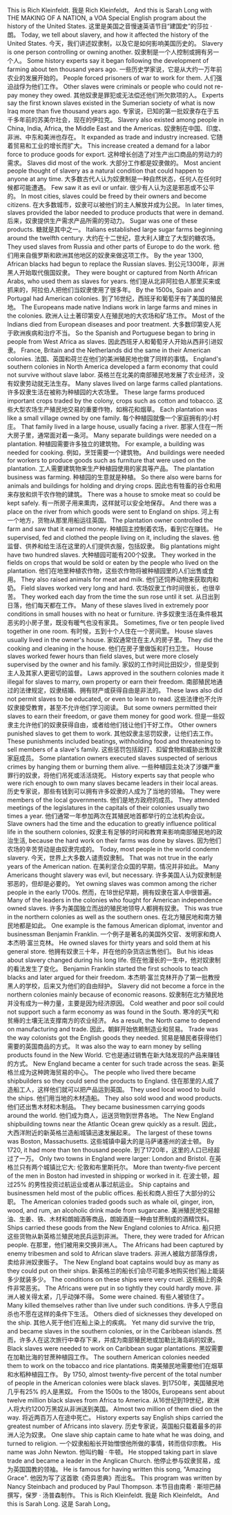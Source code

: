 This is Rich Kleinfeldt.
我是 Rich Kleinfeldt。
And this is Sarah Long with THE MAKING OF A NATION, a VOA Special English program about the history of the United States.
这里是美国之音慢速英语节目“建国史”的莎拉 · 朗。
Today, we tell about slavery, and how it affected the history of the United States.
今天，我们讲述奴隶制，以及它是如何影响美国历史的。
Slavery is one person controlling or owning another.
奴隶制是一个人控制或拥有另一个人。
Some history experts say it began following the development of farming about ten thousand years ago.
一些历史学家说，它是从大约一万年前农业的发展开始的。
People forced prisoners of war to work for them.
人们强迫战俘为他们工作。
Other slaves were criminals or people who could not re-pay money they owed.
其他奴隶是罪犯或无法偿还他们所欠款项的人。
Experts say the first known slaves existed in the Sumerian society of what is now Iraq more than five thousand years ago.
专家说，已知的第一批奴隶存在于五千多年前的苏美尔社会，现在的伊拉克。
Slavery also existed among people in China, India, Africa, the Middle East and the Americas.
奴隶制在中国、印度、非洲、中东和美洲也存在。
It expanded as trade and industry increased.
它随着贸易和工业的增长而扩大。
This increase created a demand for a labor force to produce goods for export.
这种增长创造了对生产出口商品的劳动力的需求。
Slaves did most of the work.
大部分工作都是奴隶做的。
Most ancient people thought of slavery as a natural condition that could happen to anyone at any time.
大多数古代人认为奴隶制是一种自然状态，任何人在任何时候都可能遭遇。
Few saw it as evil or unfair.
很少有人认为这是邪恶或不公平的。
In most cities, slaves could be freed by their owners and become citizens.
在大多数城市，奴隶可以被他们的主人解放并成为公民。
In later times, slaves provided the labor needed to produce products that were in demand.
后来，奴隶提供生产需求产品所需的劳动力。
Sugar was one of these products.
糖就是其中之一。
Italians established large sugar farms beginning around the twelfth century.
大约在十二世纪，意大利人建立了大型的糖农场。
They used slaves from Russia and other parts of Europe to do the work.
他们用来自俄罗斯和欧洲其他地区的奴隶来做这项工作。
By the year 1300, African blacks had begun to replace the Russian slaves.
到公元1300年，非洲黑人开始取代俄国奴隶。
They were bought or captured from North African Arabs, who used them as slaves for years.
他们是从北非阿拉伯人那里买来或抓来的，阿拉伯人把他们当奴隶使用了很多年。
By the 1500s, Spain and Portugal had American colonies.
到了16世纪，西班牙和葡萄牙有了美国的殖民地。
The Europeans made native Indians work in large farms and mines in the colonies.
欧洲人让土著印第安人在殖民地的大农场和矿场工作。
Most of the Indians died from European diseases and poor treatment.
大多数印第安人死于欧洲疾病和治疗不当。
So the Spanish and Portuguese began to bring in people from West Africa as slaves.
因此西班牙人和葡萄牙人开始从西非引进奴隶。
France, Britain and the Netherlands did the same in their American colonies.
法国、英国和荷兰在他们的美洲殖民地也做了同样的事情。
England's southern colonies in North America developed a farm economy that could not survive without slave labor.
英格兰在北美的南部殖民地发展了农业经济，没有奴隶劳动就无法生存。
Many slaves lived on large farms called plantations.
许多奴隶生活在被称为种植园的大农场里。
These large farms produced important crops traded by the colony, crops such as cotton and tobacco.
这些大型农场生产殖民地交易的重要作物，如棉花和烟草。
Each plantation was like a small village owned by one family.
每个种植园就像一个家庭拥有的小村庄。
That family lived in a large house, usually facing a river.
那家人住在一所大房子里，通常面对着一条河。
Many separate buildings were needed on a plantation.
种植园需要许多独立的建筑物。
For example, a building was needed for cooking.
例如，烹饪需要一个建筑物。
And buildings were needed for workers to produce goods such as furniture that were used on the plantation.
工人需要建筑物来生产种植园使用的家具等产品。
The plantation business was farming.
种植园的生意就是种植。
So there also were barns for animals and buildings for holding and drying crops.
因此也有牲畜的谷仓和用来存放和烘干农作物的建筑。
There was a house to smoke meat so could be kept safely.
有一所房子用来熏肉，这样就可以安全地保存。
And there was a place on the river from which goods were sent to England on ships.
河上有一个地方，货物从那里用船运往英国。
The plantation owner controlled the farm and saw that it earned money.
种植园主控制着农场，看到它在赚钱。
He supervised, fed and clothed the people living on it, including the slaves.
他监督、供养和给生活在这里的人们提供衣服，包括奴隶。
Big plantations might have two hundred slaves.
大种植园可能有200个奴隶。
They worked in the fields on crops that would be sold or eaten by the people who lived on the plantation.
他们在地里种植农作物，这些农作物将被种植园里的人们出售或食用。
They also raised animals for meat and milk.
他们还饲养动物来获取肉和奶。
Field slaves worked very long and hard.
农场奴隶工作时间很长，也很辛苦。
They worked each day from the time the sun rose until it set.
从日出到日落，他们每天都在工作。
Many of these slaves lived in extremely poor conditions in small houses with no heat or furniture.
许多奴隶生活在条件极其恶劣的小房子里，既没有暖气也没有家具。
Sometimes, five or ten people lived together in one room.
有时候，五到十个人住在一个房间里。
House slaves usually lived in the owner's house.
家奴通常住在主人的房子里。
They did the cooking and cleaning in the house.
他们在房子里做饭和打扫卫生。
House slaves worked fewer hours than field slaves, but were more closely supervised by the owner and his family.
家奴的工作时间比田奴少，但是受到主人及其家人更密切的监督。
Laws approved in the southern colonies made it illegal for slaves to marry, own property or earn their freedom.
南部殖民地通过的法律规定，奴隶结婚、拥有财产或获得自由是非法的。
These laws also did not permit slaves to be educated, or even to learn to read.
这些法律也不允许奴隶接受教育，甚至不允许他们学习阅读。
But some owners permitted their slaves to earn their freedom, or gave them money for good work.
但是一些奴隶主允许他们的奴隶获得自由，或者给他们钱让他们干好工作。
Other owners punished slaves to get them to work.
其他奴隶主惩罚奴隶，让他们去工作。
These punishments included beatings, withholding food and threatening to sell members of a slave's family.
这些惩罚包括殴打、扣留食物和威胁出售奴隶家庭成员。
Some plantation owners executed slaves suspected of serious crimes by hanging them or burning them alive.
一些种植园主处决了涉嫌严重罪行的奴隶，将他们吊死或活活烧死。
History experts say that people who were rich enough to own many slaves became leaders in their local areas.
历史专家说，那些有钱到可以拥有许多奴隶的人成为了当地的领袖。
They were members of the local governments.
他们是地方政府的成员。
They attended meetings of the legislatures in the capitals of their colonies usually two times a year.
他们通常一年参加两次在其殖民地首都举行的立法机构会议。
Slave owners had the time and the education to greatly influence political life in the southern colonies,
奴隶主有足够的时间和教育来影响南部殖民地的政治生活,
because the hard work on their farms was done by slaves.
因为他们农场的辛苦劳动是由奴隶完成的。
Today, most people in the world condemn slavery.
今天，世界上大多数人谴责奴隶制。
That was not true in the early years of the American nation.
在美利坚合众国的早期，情况并非如此。
Many Americans thought slavery was evil, but necessary.
许多美国人认为奴隶制是邪恶的，但却是必要的。
Yet owning slaves was common among the richer people in the early 1700s.
然而，在18世纪早期，拥有奴隶在富人中很普遍。
Many of the leaders in the colonies who fought for American independence owned slaves.
许多为美国独立而战的殖民地领导人都拥有奴隶。
This was true in the northern colonies as well as the southern ones.
在北方殖民地和南方殖民地都是如此。
One example is the famous American diplomat, inventor and businessman Benjamin Franklin.
一个例子是著名的美国外交官、发明家和商人本杰明·富兰克林。
He owned slaves for thirty years and sold them at his general store.
他拥有奴隶三十年，并在他的杂货店出售他们。
But his ideas about slavery changed during his long life.
但在他漫长的一生中，他对奴隶制的看法发生了变化。
Benjamin Franklin started the first schools to teach blacks and later argued for their freedom.
本杰明·富兰克林开办了第一批教授黑人的学校，后来又为他们的自由辩护。
Slavery did not become a force in the northern colonies mainly because of economic reasons.
奴隶制在北方殖民地并没有成为一种力量，主要是因为经济原因。
Cold weather and poor soil could not support such a farm economy as was found in the South.
寒冷的天气和贫瘠的土壤无法支撑南方的农业经济。
As a result, the North came to depend on manufacturing and trade.
因此，朝鲜开始依赖制造业和贸易。
Trade was the way colonists got the English goods they needed.
贸易是殖民者获得他们需要的英国商品的方式。
It was also the way to earn money by selling products found in the New World.
它也是通过销售在新大陆发现的产品来赚钱的方式。
New England became a center for such trade across the seas.
新英格兰成为这种跨海贸易的中心。
The people who lived there became shipbuilders so they could send the products to England.
住在那里的人成了造船工人，这样他们就可以把产品运到英国。
They used local wood to build the ships.
他们用当地的木材造船。
They also sold wood and wood products.
他们还出售木材和木制品。
They became businessmen carrying goods around the world.
他们成为商人，运送货物到世界各地。
The New England shipbuilding towns near the Atlantic Ocean grew quickly as a result.
因此，大西洋附近的新英格兰造船城镇迅速发展起来。
The largest of these towns was Boston, Massachusetts.
这些城镇中最大的是马萨诸塞州的波士顿。
By 1720, it had more than ten thousand people.
到了1720年，这里的人口已经超过了一万。
Only two towns in England were larger: London and Bristol.
在英格兰只有两个城镇比它大: 伦敦和布里斯托尔。
More than twenty-five percent of the men in Boston had invested in shipping or worked in it.
在波士顿，超过25% 的男性投资过航运业或者从事过航运业。
Ship captains and businessmen held most of the public offices.
船长和商人担任了大部分的公职。
The American colonies traded goods such as whale oil, ginger, iron, wood, and rum, an alcoholic drink made from sugarcane.
美洲殖民地交易鲸油、生姜、铁、木材和朗姆酒等商品，朗姆酒是一种由甘蔗制成的酒精饮料。
Ships carried these goods from the New England colonies to Africa.
船只把这些货物从新英格兰殖民地民兵运到非洲。
There, they were traded for African people.
在那里，他们被用来交换非洲人。
The Africans had been captured by enemy tribesmen and sold to African slave traders.
非洲人被敌方部落俘虏，卖给非洲奴隶贩子。
The New England boat captains would buy as many as they could put on their ships.
新英格兰的船长们会尽可能多地购买他们船上能装多少就装多少。
The conditions on these ships were very cruel.
这些船上的条件非常恶劣。
The Africans were put in so tightly they could hardly move.
非洲人被关得太紧，几乎动弹不得。
Some were chained.
有些人被锁住了。
Many killed themselves rather than live under such conditions.
许多人宁愿自杀也不愿在这样的条件下生活。
Others died of sicknesses they developed on the ship.
其他人死于他们在船上染上的疾病。
Yet many did survive the trip, and became slaves in the southern colonies, or in the Caribbean islands.
然而，许多人在这次旅行中幸存下来，并成为南部殖民地或加勒比海岛屿的奴隶。
Black slaves were needed to work on Caribbean sugar plantations.
黑奴需要在加勒比海的甘蔗种植园工作。
The southern American colonies needed them to work on the tobacco and rice plantations.
南美殖民地需要他们在烟草和水稻种植园工作。
By 1750, almost twenty-five percent of the total number of people in the American colonies were black slaves.
到1750年，美国殖民地几乎有25% 的人是黑奴。
From the 1500s to the 1800s, Europeans sent about twelve million black slaves from Africa to America.
从16世纪到19世纪，欧洲人将大约1200万黑奴从非洲送到美国。
Almost two million of them died on the way.
将近两百万人在途中死亡。
History experts say English ships carried the greatest number of Africans into slavery.
历史专家说，英国船只载着最多的非洲人沦为奴隶。
One slave ship captain came to hate what he was doing, and turned to religion.
一个奴隶船船长开始憎恨他所做的事情，转而信仰宗教。
His name was John Newton.
他叫约翰 · 牛顿。
He stopped taking part in slave trade and became a leader in the Anglican Church.
他停止参与奴隶贸易，成为英国国教的领袖。
He is famous for having written this song, "Amazing Grace".
他因为写了这首歌《奇异恩典》而出名。
This program was written by Nancy Steinbach and produced by Paul Thompson.
本节目由南希 · 斯坦巴赫撰写，保罗 · 汤普森制作。
This is Rich Kleinfeldt.
我是 Rich Kleinfeldt。
And this is Sarah Long.
这是 Sarah Long。